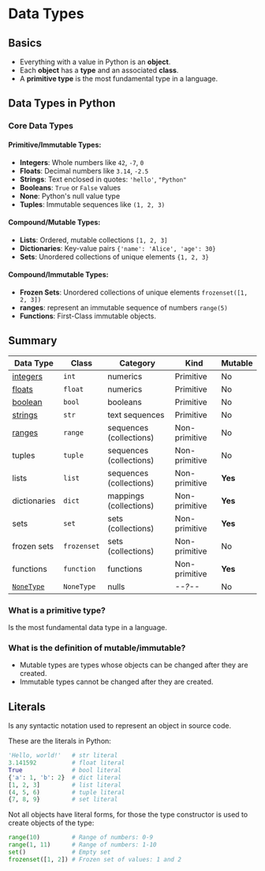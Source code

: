 # Data Types

## Basics

- Everything with a value in Python is an **object**.
- Each **object** has a **type** and an associated **class**.
- A **primitive type** is the most fundamental type in a language.

## Data Types in Python

### Core Data Types

#### **Primitive/Immutable Types:**

- **Integers**​: Whole numbers like `42`, `-7`, `0`
- ​**Floats**​: Decimal numbers like `3.14`, `-2.5`
- **Strings**​: Text enclosed in quotes: `'hello'`, `"Python"`
- **Booleans**​: `True` or `False` values
- **None**​: Python's null value type
- **Tuples**​: Immutable sequences like `(1, 2, 3)`

#### **Compound/Mutable Types:**

- **Lists**​: Ordered, mutable collections `[1, 2, 3]`
- **Dictionaries**​: Key-value pairs `{'name': 'Alice', 'age': 30}`
- **Sets**​: Unordered collections of unique elements `{1, 2, 3}`

#### **Compound/Immutable Types:**

- **Frozen Sets**: Unordered collections of unique elements `frozenset([1, 2, 3])`
- **ranges**: represent an immutable sequence of numbers `range(5)`
- **Functions**: First-Class immutable objects.

## Summary

| Data Type                                        | Class       | Category                | Kind          | Mutable |
| ------------------------------------------------ | ----------- | ----------------------- | ------------- | ------- |
| [integers](PY10X/Study_Guide/4.numbers#Integers) | `int`       | numerics                | Primitive     | No      |
| [floats](PY10X/Study_Guide/4.numbers#Floats)     | `float`     | numerics                | Primitive     | No      |
| [boolean](8.boolean_vs_truthiness)               | `bool`      | booleans                | Primitive     | No      |
| [strings](5.strings)                             | `str`       | text sequences          | Primitive     | No      |
| [ranges](11.ranges.md)                              | `range`     | sequences (collections) | Non-primitive | No      |
| tuples                                           | `tuple`     | sequences (collections) | Non-primitive | No      |
| lists                                            | `list`      | sequences (collections) | Non-primitive | **Yes** |
| dictionaries                                     | `dict`      | mappings (collections)  | Non-primitive | **Yes** |
| sets                                             | `set`       | sets (collections)      | Non-primitive | **Yes** |
| frozen sets                                      | `frozenset` | sets (collections)      | Non-primitive | No      |
| functions                                        | `function`  | functions               | Non-primitive | **Yes** |
| [`NoneType`](9.none)                             | `NoneType`  | nulls                   | _--?--_       | No      |
### What is a primitive type?

Is the most fundamental data type in a language.

### What is the definition of mutable/immutable?

* Mutable types are types whose objects can be changed after they are created.
* Immutable types cannot be changed after they are created.
## Literals

Is any syntactic notation used to represent an object in source code. 

These are the literals in Python:

```python
'Hello, world!'   # str literal
3.141592          # float literal
True              # bool literal
{'a': 1, 'b': 2}  # dict literal
[1, 2, 3]         # list literal
(4, 5, 6)         # tuple literal
{7, 8, 9}         # set literal
```

Not all objects have literal forms, for those the type constructor is used to create objects of the type:

```python
range(10)         # Range of numbers: 0-9
range(1, 11)      # Range of numbers: 1-10
set()             # Empty set
frozenset([1, 2]) # Frozen set of values: 1 and 2
```



